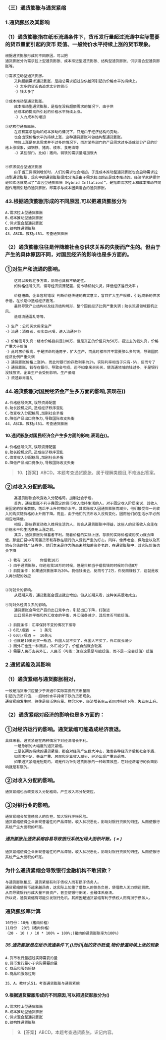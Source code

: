 ### （三）通货膨胀与通货紧缩
### 1.通货膨胀及其影响
### （1）通货膨胀指在纸币流通条件下，货币发行量超过流通中实际需要的货币量而引起的货币 贬值、一般物价水平持续上涨的货币现象。

    根据通货膨胀形成的不同原因，可以把
    通货膨胀分为需求拉上型通货膨胀、成本推进型通货膨胀、结构型通货膨胀、供求混合型通货膨胀等。
    
    ①需求拉动型通货膨胀。
        又称超额需求通货膨胀，是指总需求超过总供给所引起的价格水平的持续上。
        -》太多的货币去追求太少的货币
        -》钱太多了
        
    ②成本推动型通货膨胀。
        成本推动型通货膨胀，是指在没有超额需求的情况下，由于供
        给成本的提高所引起的价格水平持续上涨。
        -》人力成本的增加
        
    ③结构型通货膨胀。
        在没有需求拉动和成本推动的情况下，只是由于经济结构的变动，
        也会出现价格水平的持续上涨，这种通货膨胀叫做结构型通货膨胀。
        物价上涨是在总需求并不过多的情况下，而对某些部门的产品需求过多造成部分产品的价格上涨现象，如钢铁、猪肉、楼市、食用油等
        -》某些部门，比如：猪肉，钢铁的需求量增加很大
        
        
    ④供求混合型通货膨胀
        由于当工资得到增加时，人们的需求也会增加，于是成本推动型通货膨胀也会启动需求拉动型通货膨胀，现实中的通货膨胀很难分清是由于需求拉动的还是成本推动的。经济学家萨缪尔逊和索洛就提出了“混合型通货膨胀（Hybrid Inflation）”，是指由需求拉上和成本推动共同起作用而引起的通货膨胀，即需求与成本因素混合的通货膨胀。


### 43.根据通货膨胀形成的不同原因,可以把通货膨胀分为
    A.需求拉上型通货膨胀
    B.成本推动型通货膨胀
    C.供求混合型通货膨胀
    D.结构性通货膨胀
    43、ABCD。教材pl51。考查通货膨胀

### （2）通货膨胀往往是伴随着社会总供求关系的失衡而产生的。但由于产生的具体原因不同，对国民经济的影响也是多方面的。
### ①对生产和流通的影响。
        这可以表现在多方面，影响也具有不确定性。
        如价格信号失真，误导经济资源配置，使市场机制失灵，降低经济运行效率；
        
        价格扭曲，企业容易错误 判断价格传递的真实意义，盲目扩大生产规模，引起成新的供求矛盾，在长期中造成经济震荡，
        最终导致产业结构以及经济结构畸形，整个国民经济比例严重失调；助长流通领域投机之风，
        造成流通混乱等等。
    
    -》生产：公司买水用来生产
    -》流通：消费者，买水自己喝，进入流通环节
    
    -》价格信号失真：楼市价格目前是100万，但是真正的价值只为50万，投进去的钱失真，价格严重大于价值
    -》此时房价很高，于是拼命的造房子，扩大生产，而此时楼市并不需要那么多的钱，导致国民经济比例严重失调
    -》通货膨胀价格上涨8%，而此时银行的存款利率为2%，实际利率相当于只有-6%，反而亏了
    -》通货膨胀，钱存在银行，导致会亏损，还不如拿来买买买，使流通领域的钱过多，于是银行没钱放贷，企业生产会受到影响，生产萎缩
    -》流通非常混乱

    
### 44.通货膨胀对国民经济会产生多方面的影响,表现在()
    A.价格信号失真,误导资源配置
    B.助长投机之风,造成经济秩序混乱
    C.改变收入分配格局,加剧社会矛盾
    D.降低产品出口竞争力,导致国际收支失衡
    44、ABCD。教材pl51。考查通货膨胀       
        
#### 10.通货影胀对国民经济会产生多方面的影响,表现在()。
    A.价格信号失真,误导资源配置
    B.助长投机之风,造成经济秩序混乱
    C.改变收入分配格局,加剧社会矛盾
    D.降低产品出口竟争力,导致国际收支失衡
>   10.【答案】ABCD。本题考查通货膨胀。属于理解类题目,不难选出答案。


        
        
### ②对收入分配的影响。
        高通货膨胀会改变收入分配格局，加剧社会矛盾。
        首先，通货膨胀不利于靠固定的货币收入维持生活的人。对于固定收入阶层来说，其收入是固定的货币数额，落后于上升的物价水平。其实际收入因通货膨胀而减少，他们接受每一元收入的购买随价格的上升而下降。而且，由于他们的货币收入没有变化，因而他们的生活水平必然相应地降低。
        相反，那些靠变动收入维持生活的人，则会从通货膨胀中得益，这些人的货币收入会走在价格水平和生活费用上涨之前。
        其次，通货膨胀对储蓄者不利。随着价格的实际上涨，存款的实际价格或购买力就会降低，那些口袋中有闲置货币和存款在银行的人受到严重的打击。同样，像养老金、保险金以及其他有价值的财产证券等，他们本来是作为防患未然和蓄资养老的，在通货膨胀中，其实际价值也会下降
    
     -》我有 10万    你借我10万
     -》由于通货膨胀，你还给我10万的时候，但是只相当于借我钱的时候的价值8万
     -》前提条件：如果通货膨胀率为20%，我借钱出去，反而亏了2万，你反而赚钱了，这就是收入再分配的效应

    
    ③对就业的影响。
        从短期来看，通货膨胀会促进就业增加。但从长期来看，这种关系很难成立。
        
    ④对对外经济关系的影响。
        通货膨胀会降低产品的出口竞争力，引起出口下降，打破进
        出口贸易的平衡和外汇收支的平衡，外汇储备减少，其后本币可能贬值。
        
     -》前提条件：汇率保持不变的情况下推导
     -》6元/瓶酒  =  1 美元
     -》60元/瓶酒 =  10美元
     -》也就是10美元买一瓶酒，外国人就不买了，外国人不买了，外汇就会减少
     -》而外汇也是一种商品，外汇减少了，价值自然就会较高
     -》需要人民币去买外汇，人民币（可能：注意这里是可能贬值，而不是一定会贬值）贬值
        

### 2.通货紧缩及其影响
### （1）通货紧缩与通货膨胀相对，
    一般是指货币供应量少于流通中实际需要的货币量而
    引起的货币升值、一般物价水平持续下跌的货币现象。
    通货紧缩发生时，往往是货币供应量、物价水平、经济增长率三者同时持续下降，失业率上升。
    
### （2）通货紧缩对经济的影响也是多方面的：
### ①对经济运行的影响。通货紧缩可能造成经济衰退。
    具体来看，通货紧缩在两种情况下对经济增长不利。
        一是急剧的大幅度的通货紧缩，
        二是长期的持续的通货紧缩，都会对经济产生巨大冲击，激发各种经济矛盾和社会矛盾，
        如需求不足、失业严重、居民和企业收入减少、经济出现严重衰退等。
        如果通货紧缩是短期的，或是作为针对通货膨胀的一种政策效应，它对经济运行的负面影响就是有限的。
    
### ②对收入分配的影响。
    通货紧缩也会改变收入分配格局，产生收入再分配效应。
    
### ③对银行业的影响。
    通货紧缩会加重债务人的负担，加大银行坏帐风险。
    通货紧缩使得企业出现普遍性的产品滞销，收入状况恶化，影响对银行贷款的归还，从而使银行系统产生大面积的坏账。

##### 通货膨胀比通货紧缩容易导致银行系统出现大面积坏账。( × )    
    通货紧缩使得企业出现普遍性的产品滞销，收入状况恶化，影响对银行贷款的归还，从而使银行系统产生大面积的坏账。
    
### 为什么通货紧缩会导致银行金融机构不敢贷款？
    与通货膨胀相反，通货紧缩有利于债权人而有损于债务人。
    通货紧缩使货币越来越昂贵，这实际上加重了借款人的债务负担，使借款人无力偿还贷款，
    从而导致银行形成大量不良资产，甚至使银行倒闭，金融体系崩溃。
    所以说，通货紧缩有可能引发银行危机，其原因是通货紧缩有利于债权人而有损于债务人。    
    
### 通货膨胀率计算
    10月份：10元（猪肉价格）      
    11月份  20元（猪肉价格）
    （20 - 10 ）/ 10 * 100% = 100%;(猪肉的通货膨胀率为100%)    
    
##### 35.通货膨胀是在纸币流通条件下,()而引|起的货币贬值,物价普遍持续上涨的现象
    A.货币发行量超过实际需要的量
    B.货币发行量小于实际需要的量
    C 商品和服务短缺
    D.商品和服务过剩

    35、A。教材pl51。考查通货膨胀与通货紧缩

#### 9.根据通货膨胀形成的不同原因,可以把通货影胀分为()
    A.需求拉上型通货膨胀
    B.成本推动型通货膨胀
    C.供求混合型通货膨胀
    D.结构性通货膨胀
>   9.【答案】ABCD。本题考查通货膨胀。识记内容。































    